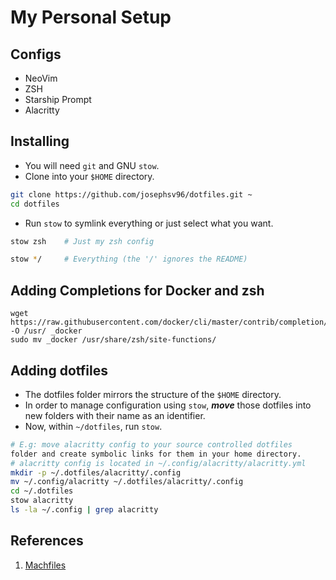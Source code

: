 # My Personal Setup

## Configs

- NeoVim
- ZSH
- Starship Prompt
- Alacritty

## Installing

- You will need `git` and GNU `stow`.
- Clone into your `$HOME` directory.

```bash
git clone https://github.com/josephsv96/dotfiles.git ~
cd dotfiles
```

- Run `stow` to symlink everything or just select what you want.

```bash
stow zsh    # Just my zsh config
```

```bash
stow */     # Everything (the '/' ignores the README)
```

## Adding Completions for Docker and zsh

```shell
wget https://raw.githubusercontent.com/docker/cli/master/contrib/completion/zsh/_docker -O /usr/ _docker
sudo mv _docker /usr/share/zsh/site-functions/
```

## Adding dotfiles

- The dotfiles folder mirrors the structure of the `$HOME` directory.
- In order to manage configuration using `stow`, **_move_** those dotfiles into new folders with their name as an identifier.
- Now, within `~/dotfiles`, run `stow`.

```sh
# E.g: move alacritty config to your source controlled dotfiles
folder and create symbolic links for them in your home directory.
# alacritty config is located in ~/.config/alacritty/alacritty.yml
mkdir -p ~/.dotfiles/alacritty/.config
mv ~/.config/alacritty ~/.dotfiles/alacritty/.config
cd ~/.dotfiles
stow alacritty
ls -la ~/.config | grep alacritty
```

## References

1. [Machfiles](https://github.com/ChristianChiarulli/Machfiles)
